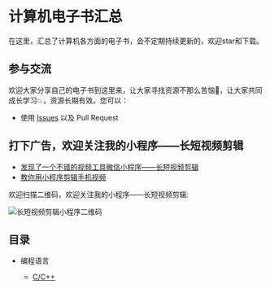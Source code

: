 计算机电子书汇总
============================

在这里，汇总了计算机各方面的电子书，会不定期持续更新的，欢迎star和下载。


## 参与交流

欢迎大家分享自己的电子书到这里来，让大家寻找资源不那么苦恼🐳，让大家共同成长学习💥，资源长期有效。您可以：

* 使用 [Issues](https://github.com/jay602/IT_Ebook/issues) 以及 Pull Request

## 打下广告，欢迎关注我的小程序——长短视频剪辑
* [发现了一个不错的视频工具微信小程序——长短视频剪辑](https://www.jianshu.com/p/aa35acd85038)
* [教你用小程序剪辑手机视频](https://www.jianshu.com/p/9fe4df744022)

欢迎扫描二维码，欢迎关注我的小程序——长短视频剪辑:

![长短视频剪辑小程序二维码](https://github.com/jay602/IT_Ebook/blob/master/%E9%95%BF%E7%9F%AD%E8%A7%86%E9%A2%91%E5%89%AA%E8%BE%91%E5%B0%8F%E7%A8%8B%E5%BA%8F.jpg)



## 目录

* 编程语言

    * [C/C++](https://github.com/jay602/IT_Ebook/blob/master/%E7%BC%96%E7%A8%8B%E8%AF%AD%E8%A8%80/C%E8%AF%AD%E8%A8%80%E5%92%8CC%2B%2B.md)
